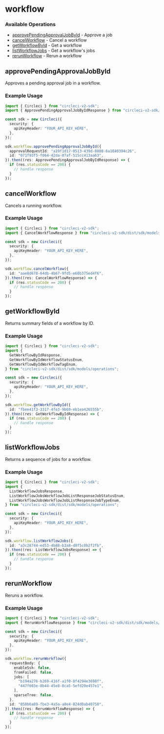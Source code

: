 # workflow

### Available Operations

* [approvePendingApprovalJobById](#approvependingapprovaljobbyid) - Approve a job
* [cancelWorkflow](#cancelworkflow) - Cancel a workflow
* [getWorkflowById](#getworkflowbyid) - Get a workflow
* [listWorkflowJobs](#listworkflowjobs) - Get a workflow's jobs
* [rerunWorkflow](#rerunworkflow) - Rerun a workflow

## approvePendingApprovalJobById

Approves a pending approval job in a workflow.

### Example Usage

```typescript
import { Circleci } from "circleci-v2-sdk";
import { ApprovePendingApprovalJobByIdResponse } from "circleci-v2-sdk/dist/sdk/models/operations";

const sdk = new Circleci({
  security: {
    apiKeyHeader: "YOUR_API_KEY_HERE",
  },
});

sdk.workflow.approvePendingApprovalJobById({
  approvalRequestId: "a19f1d17-0513-439d-8808-6a1840394c26",
  id: "071f93f5-f064-42da-87af-515cc413aa63",
}).then((res: ApprovePendingApprovalJobByIdResponse) => {
  if (res.statusCode == 200) {
    // handle response
  }
});
```

## cancelWorkflow

Cancels a running workflow.

### Example Usage

```typescript
import { Circleci } from "circleci-v2-sdk";
import { CancelWorkflowResponse } from "circleci-v2-sdk/dist/sdk/models/operations";

const sdk = new Circleci({
  security: {
    apiKeyHeader: "YOUR_API_KEY_HERE",
  },
});

sdk.workflow.cancelWorkflow({
  id: "aae8d678-64db-4b67-9fd5-e60b375ed4f6",
}).then((res: CancelWorkflowResponse) => {
  if (res.statusCode == 200) {
    // handle response
  }
});
```

## getWorkflowById

Returns summary fields of a workflow by ID.

### Example Usage

```typescript
import { Circleci } from "circleci-v2-sdk";
import {
  GetWorkflowByIdResponse,
  GetWorkflowByIdWorkflowStatusEnum,
  GetWorkflowByIdWorkflowTagEnum,
} from "circleci-v2-sdk/dist/sdk/models/operations";

const sdk = new Circleci({
  security: {
    apiKeyHeader: "YOUR_API_KEY_HERE",
  },
});

sdk.workflow.getWorkflowById({
  id: "fbee41f3-3317-4fe3-9b60-eb1ea426555b",
}).then((res: GetWorkflowByIdResponse) => {
  if (res.statusCode == 200) {
    // handle response
  }
});
```

## listWorkflowJobs

Returns a sequence of jobs for a workflow.

### Example Usage

```typescript
import { Circleci } from "circleci-v2-sdk";
import {
  ListWorkflowJobsResponse,
  ListWorkflowJobsWorkflowJobListResponseJobStatusEnum,
  ListWorkflowJobsWorkflowJobListResponseJobTypeEnum,
} from "circleci-v2-sdk/dist/sdk/models/operations";

const sdk = new Circleci({
  security: {
    apiKeyHeader: "YOUR_API_KEY_HERE",
  },
});

sdk.workflow.listWorkflowJobs({
  id: "a3c28744-ed53-4b88-b3a8-d8f5c0b2f2fb",
}).then((res: ListWorkflowJobsResponse) => {
  if (res.statusCode == 200) {
    // handle response
  }
});
```

## rerunWorkflow

Reruns a workflow.

### Example Usage

```typescript
import { Circleci } from "circleci-v2-sdk";
import { RerunWorkflowResponse } from "circleci-v2-sdk/dist/sdk/models/operations";

const sdk = new Circleci({
  security: {
    apiKeyHeader: "YOUR_API_KEY_HERE",
  },
});

sdk.workflow.rerunWorkflow({
  requestBody: {
    enableSsh: false,
    fromFailed: false,
    jobs: [
      "b194a276-b269-416f-a1f0-8f4294e3698f",
      "447f603e-8b44-45e8-8ca5-5efd20e457e1",
    ],
    sparseTree: false,
  },
  id: "858b6a89-fbe3-4a5a-a8e4-824d0ab40750",
}).then((res: RerunWorkflowResponse) => {
  if (res.statusCode == 200) {
    // handle response
  }
});
```
